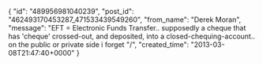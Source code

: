  {
   "id": "489956981040239",
   "post_id": "462493170453287_471533439549260",
   "from_name": "Derek Moran",
   "message": "EFT = Electronic Funds Transfer.. supposedly a cheque that has 'cheque' crossed-out, and deposited, into a closed-chequing-account.. on the public or private side i forget \"/",
   "created_time": "2013-03-08T21:47:40+0000"
 }

